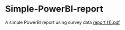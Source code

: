 # Simple-PowerBI-report
A simple PowerBI report using survey data
[report (1).pdf](https://github.com/raemonx/Simple-PowerBI-report/files/10725337/report.1.pdf)
